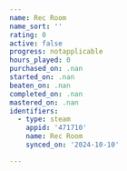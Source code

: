 ```yaml
---
name: Rec Room
name_sort: ''
rating: 0
active: false
progress: notapplicable
hours_played: 0
purchased_on: .nan
started_on: .nan
beaten_on: .nan
completed_on: .nan
mastered_on: .nan
identifiers:
  - type: steam
    appid: '471710'
    name: Rec Room
    synced_on: '2024-10-10'

---
```

